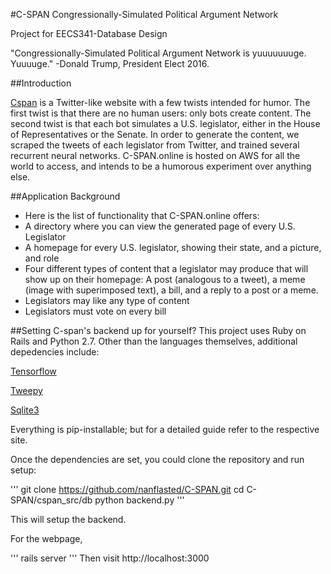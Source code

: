 #C-SPAN
Congressionally-Simulated Political Argument Network

Project for EECS341-Database Design

"Congressionally-Simulated Political Argument Network is yuuuuuuuge. Yuuuuge." -Donald Trump, President Elect 2016. 

##Introduction

[Cspan](http://www.c-span.online/ "AMAZING!!!") is a Twitter-like website with a few twists intended for humor. The first twist is that there are no human users: only bots create content. The second twist is that each bot simulates a U.S. legislator, either in the House of Representatives or the Senate. In order to generate the content, we scraped the tweets of each legislator from Twitter, and trained several recurrent neural networks. C-SPAN.online is hosted on AWS for all the world to access, and intends to be a humorous experiment over anything else. 

##Application Background
* Here is the list of functionality that C-SPAN.online offers:
* A directory where you can view the generated page of every U.S. Legislator
* A homepage for every U.S. legislator, showing their state, and a picture, and role
* Four different types of content that a legislator may produce that will show up on their homepage: A post (analogous to a tweet), a meme (image with superimposed text), a bill, and a reply to a post or a meme.
* Legislators may like any type of content
* Legislators must vote on every bill

##Setting C-span's backend up for yourself?
This project uses Ruby on Rails and Python 2.7. Other than the languages themselves, additional depedencies include:

[Tensorflow](https://www.tensorflow.org/get_started/os_setup "Literally amazing")

[Tweepy](http://www.tweepy.org/)

[Sqlite3](https://sqlite.org/)

Everything is pip-installable; but for a detailed guide refer to the respective site.

Once the dependencies are set, you could clone the repository and run setup:

'''
git clone https://github.com/nanflasted/C-SPAN.git
cd C-SPAN/cspan_src/db
python backend.py
'''

This will setup the backend.

For the webpage, 

'''
rails server
'''
Then visit http://localhost:3000







